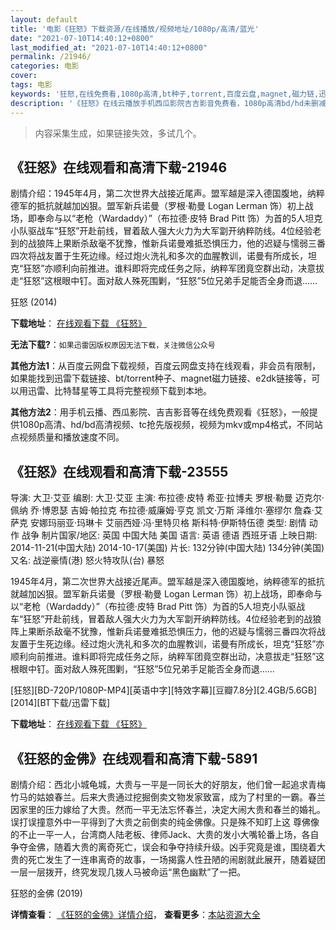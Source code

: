 ```yaml
---
layout: default
title: '电影《狂怒》下载资源/在线播放/视频地址/1080p/高清/蓝光'
date: "2021-07-10T14:40:12+0800"
last_modified_at: "2021-07-10T14:40:12+0800"
permalink: /21946/
categories: 电影
cover:
tags: 电影
keywords: '狂怒,在线免费看,1080p高清,bt种子,torrent,百度云盘,magnet,磁力链,迅雷下载资源'
description: '《狂怒》在线云播放手机西瓜影院吉吉影音免费看，1080p高清bd/hd未删减完整版和tc抢先枪版，mkv/mp4格式，附带bt/torrent种子、magnet/磁力链、百度云盘、网盘资源迅雷下载链接'
---
```


>内容采集生成，如果链接失效，多试几个。


## 《狂怒》在线观看和高清下载-21946

剧情介绍：1945年4月，第二次世界大战接近尾声。盟军越是深入德国腹地，纳粹德军的抵抗就越加凶狠。盟军新兵诺曼（罗根·勒曼 Logan Lerman 饰）初上战场，即奉命与以“老枪（Wardaddy）”（布拉德·皮特 Brad Pitt 饰）为首的5人坦克小队驱战车“狂怒”开赴前线，冒着敌人强大火力为大军劏开纳粹防线。4位经验老到的战狼阵上果断杀敌毫不犹豫，惟新兵诺曼难抵恐惧压力，他的迟疑与懦弱三番四次将战友置于生死边缘。经过炮火洗礼和多次的血腥教训，诺曼有所成长，坦克“狂怒”亦顺利向前推进。谁料即将完成任务之际，纳粹军团竟空群出动，决意拔走“狂怒”这根眼中钉。面对敌人殊死围剿，“狂怒”5位兄弟手足能否全身而退……


狂怒 (2014)

**下载地址**： [在线观看下载 《狂怒》](https://www.btbtdy.me/btdy/dy820.html) 


**无法下载?**：`如果迅雷因版权原因无法下载，关注微信公众号 `

**其他方法1**：从百度云网盘下载视频，百度云网盘支持在线观看，非会员有限制，如果能找到迅雷下载链接、bt/torrent种子、magnet磁力链接、e2dk链接等，可以用迅雷、比特彗星等工具将完整视频下载到本地。

**其他方法2**：用手机云播、西瓜影院、吉吉影音等在线免费观看《狂怒》，一般提供1080p高清、hd/bd高清视频、tc抢先版视频，视频为mkv或mp4格式，不同站点视频质量和播放速度不同。


## 《狂怒》在线观看和高清下载-23555

导演: 大卫·艾亚 编剧: 大卫·艾亚 主演: 布拉德·皮特 希亚·拉博夫 罗根·勒曼 迈克尔·佩纳 乔·博恩瑟 吉姆·帕拉克 布拉德·威廉姆·亨克 凯文·万斯 泽维尔·塞缪尔 詹森·艾萨克 安娜玛丽亚·玛琳卡 艾丽西娅·冯·里特贝格 斯科特·伊斯特伍德 类型: 剧情 动作 战争 制片国家/地区: 英国 中国大陆 美国 语言: 英语 德语 西班牙语 上映日期: 2014-11-21(中国大陆) 2014-10-17(美国) 片长: 132分钟(中国大陆) 134分钟(美国) 又名: 战逆豪情(港) 怒火特攻队(台) 暴怒

1945年4月，第二次世界大战接近尾声。盟军越是深入德国腹地，纳粹德军的抵抗就越加凶狠。盟军新兵诺曼（罗根·勒曼 Logan Lerman 饰）初上战场，即奉命与以“老枪（Wardaddy）”（布拉德·皮特 Brad Pitt 饰）为首的5人坦克小队驱战车“狂怒”开赴前线，冒着敌人强大火力为大军劏开纳粹防线。4位经验老到的战狼阵上果断杀敌毫不犹豫，惟新兵诺曼难抵恐惧压力，他的迟疑与懦弱三番四次将战友置于生死边缘。经过炮火洗礼和多次的血腥教训，诺曼有所成长，坦克“狂怒”亦顺利向前推进。谁料即将完成任务之际，纳粹军团竟空群出动，决意拔走“狂怒”这根眼中钉。面对敌人殊死围剿，“狂怒”5位兄弟手足能否全身而退……


[狂怒][BD-720P/1080P-MP4][英语中字][特效字幕][豆瓣7.8分][2.4GB/5.6GB][2014][BT下载/迅雷下载]

**下载地址**： [在线观看下载 《狂怒》](https://www.btdx8.com/torrent/fury_2013.html) 


## 《狂怒的金佛》在线观看和高清下载-5891

剧情介绍：西北小城龟城，大贵与一平是一同长大的好朋友，他们曾一起追求青梅竹马的姑娘春兰。后来大贵通过挖掘倒卖文物发家致富，成为了村里的一霸。春兰因家里的压力嫁给了大贵。然而一平无法忘怀春兰，决定大闹大贵和春兰的婚礼。误打误撞意外中一平得到了大贵之前倒卖的纯金佛像。只是殊不知盯上这 尊佛像的不止一平一人，台湾商人陆老板、律师Jack、大贵的发小大嘴轮番上场，各自争夺金佛，随着大贵的离奇死亡，误会和争夺持续升级。凶手究竟是谁，围绕着大贵的死亡发生了一连串离奇的故事，一场揭露人性丑陋的闹剧就此展开，随着疑团一层一层拨开，终究发现几拨人马被命运“黑色幽默”了一把。


狂怒的金佛 (2019)

**详情查看**： [《狂怒的金佛》详情介绍](/movie/5891/)， **查看更多**：[本站资源大全](/movie/t/all/)

